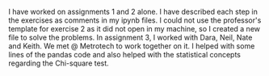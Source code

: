 I have worked on assignments 1 and 2 alone. 
I have described each step in the exercises as comments in my ipynb files. 
I could not use the professor's template for exercise 2 as it did not open in my machine, so I created a new file to solve the problems.
In assignment 3, I worked with Dara, Neil, Nate and Keith. We met @ Metrotech to work together on it. I helped with some lines of the pandas code and also helped with the statistical concepts regarding the Chi-square test.
